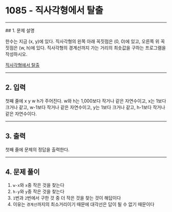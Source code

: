 # 1085 -  직사각형에서 탈출

<hr/>
## 1. 문제 설명

한수는 지금 (x, y)에 있다. 직사각형의 왼쪽 아래 꼭짓점은 (0, 0)에 있고, 오른쪽 위 꼭짓점은 (w, h)에 있다. 직사각형의 경계선까지 가는 거리의 최솟값을 구하는 프로그램을 작성하시오.

[직사각형에서 탈출](<https://www.acmicpc.net/problem/1085>)

------

## 2. 입력

첫째 줄에 x y w h가 주어진다. w와 h는 1,000보다 작거나 같은 자연수이고, x는 1보다 크거나 같고, w-1보다 작거나 같은 자연수이고, y는 1보다 크거나 같고, h-1보다 작거나 같은 자연수이다.

------

## 3. 출력

첫째 줄에 문제의 정답을 출력한다.

------

## 4. 문제 풀이

1. `w-x`와 `x`중 작은 것을 찾는다
2. `h-y`와 `y`중 작은 것을 찾는다
3. `1`번과 `2`번에서 구한 것 중 더 작은 것을 찾는 것이 해답이다
4. 이유는 `경계선`까지의 최소거리이기 때문에 대각선은 답이 될 수 없기 때문이다